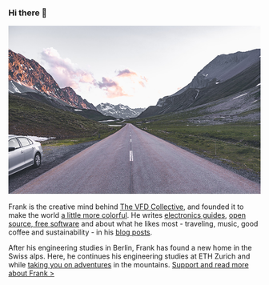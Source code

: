 ### Hi there 👋

![Title image](/blog/title.jpg)

Frank is the creative mind behind [The VFD Collective](https://www.thevfdcollective.com/), and founded it to make the world [a little more colorful](https://www.thevfdcollective.com/fluorescence). He writes [electronics guides](https://www.instructables.com/member/Kesselwagen/), [open source, free software](http://github.com/hey-frnk) and about what he likes most - traveling, music, good coffee and sustainability - in his [blog posts](https://www.thevfdcollective.com/home).

After his engineering studies in Berlin, Frank has found a new home in the Swiss alps. Here, he continues his engineering studies at ETH Zurich and while [taking you on adventures](https://www.instagram.com/am386/) in the mountains. [Support and read more about Frank >](https://www.thevfdcollective.com/home)

<!--
**hey-frnk/hey-frnk** is a ✨ _special_ ✨ repository because its `README.md` (this file) appears on your GitHub profile.

Here are some ideas to get you started:

- 🔭 I’m currently working on ...
- 🌱 I’m currently learning ...
- 👯 I’m looking to collaborate on ...
- 🤔 I’m looking for help with ...
- 💬 Ask me about ...
- 📫 How to reach me: ...
- 😄 Pronouns: ...
- ⚡ Fun fact: ...
-->

